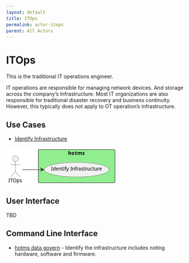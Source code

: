 ```yaml
---
layout: default
title: ITOps
permalink: actor-itops
parent: All Actors
---
```

# ITOps

This is the traditional IT operations engineer.

IT operations are responsible for managing network devices. And storage across the company’s Infrastructure. Most IT
organizations are also responsible for traditional disaster recovery and business continuity. However, this typically
does not apply to OT operation’s infrastructure.


## Use Cases

* [Identify Infrastructure](usecase-IdentifyInfrastructure)


![Use Case Diagram](./UseCase.png)

## User Interface
TBD

## Command Line Interface
* [ hotms data govern](action--hotms-data-govern) - Identify the infrastructure includes noting hardware, software and firmware.

